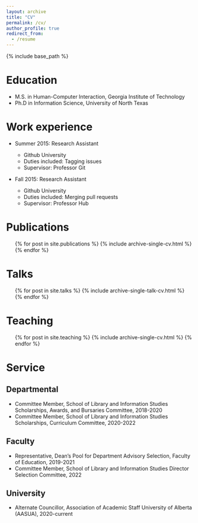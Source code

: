 ```yaml
---
layout: archive
title: "CV"
permalink: /cv/
author_profile: true
redirect_from:
  - /resume
---
```


{% include base_path %}

Education
======
* M.S. in Human-Computer Interaction, Georgia Institute of Technology
* Ph.D in Information Science, University of North Texas

Work experience
======
* Summer 2015: Research Assistant
  * Github University
  * Duties included: Tagging issues
  * Supervisor: Professor Git

* Fall 2015: Research Assistant
  * Github University
  * Duties included: Merging pull requests
  * Supervisor: Professor Hub
  

Publications
======
  <ul>{% for post in site.publications %}
    {% include archive-single-cv.html %}
  {% endfor %}</ul>
  
Talks
======
  <ul>{% for post in site.talks %}
    {% include archive-single-talk-cv.html %}
  {% endfor %}</ul>
  
Teaching
======
  <ul>{% for post in site.teaching %}
    {% include archive-single-cv.html %}
  {% endfor %}</ul>
  
Service 
======
Departmental
------------
* Committee Member, School of Library and Information Studies Scholarships, Awards, and Bursaries Committee, 2018-2020
* Committee Member, School of Library and Information Studies Scholarships, Curriculum Committee, 2020-2022

Faculty
------------
* Representative, Dean’s Pool for Department Advisory Selection, Faculty of Education, 2019-2021
* Committee Member, School of Library and Information Studies Director Selection Committee, 2022

University
------------
* Alternate Councillor, Association of Academic Staff University of Alberta (AASUA), 2020-current
